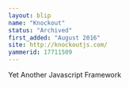 ```yaml
---
layout: blip
name: "Knockout"
status: "Archived"
first_added: "August 2016"
site: http://knockoutjs.com/
yammerid: 17711509
---
```

Yet Another Javascript Framework